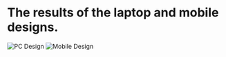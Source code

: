 # The results of the laptop and mobile designs.
![PC Design](output/pcdesign.png)
![Mobile Design](output/mobiledesign.png)


